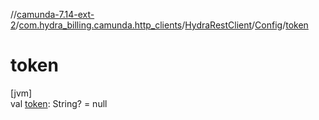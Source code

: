 //[camunda-7.14-ext-2](../../../../index.md)/[com.hydra_billing.camunda.http_clients](../../index.md)/[HydraRestClient](../index.md)/[Config](index.md)/[token](token.md)

# token

[jvm]\
val [token](token.md): String? = null
